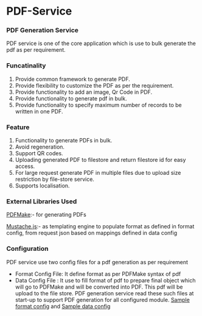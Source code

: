 # PDF-Service
###  PDF Generation Service
PDF service is one of the core application which is use to bulk generate the pdf as per requirement.

### Funcatinality
1. Provide common framework to generate PDF.
2. Provide flexibility to customize the PDF as per the requirement.
3. Provide functionality to add an image, Qr Code in PDF.
4. Provide functionality to generate pdf in bulk.
5. Provide functionality to specify maximum number of records to be written in one PDF.

### Feature
1. Functionality to generate PDFs in bulk.
2. Avoid regeneration.
3. Support QR codes.
4. Uploading generated PDF to filestore and return filestore id for easy access.
5. For large request generate PDF in multiple files due to upload size restriction by file-store service.
6. Supports localisation.

### External Libraries Used
[PDFMake](https://github.com/bpampuch/pdfmake):- for generating PDFs

[Mustache.js](https://github.com/janl/mustache.js/ ):- as templating engine to populate format as defined in format config, from request json based on mappings defined in data config

### Configuration
PDF service use two config files for a pdf generation as per requirement
- Format Config File: It define format as per PDFMake syntax of pdf 
- Data Config File : It use to fill format of pdf to prepare final object which will go to PDFMake and will be converted into PDF.
This pdf will be upload to the file store. PDF generation service read these such files at start-up to support PDF generation for all configured module.
[Sample format config](https://github.com/egovernments/configs/blob/master/pdf-service/format-config/tl-receipt.json) and [Sample data config](https://github.com/egovernments/configs/blob/master/pdf-service/data-config/tl-receipt.json)